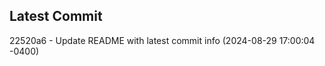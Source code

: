 
## Latest Commit
22520a6 - Update README with latest commit info (2024-08-29 17:00:04 -0400) <Yunxi-Zhou>
